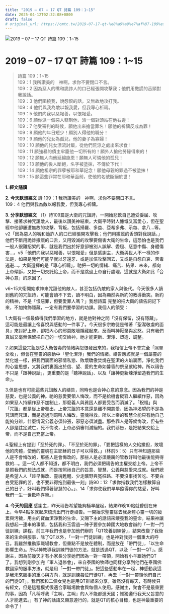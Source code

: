 ```yaml
---
title: "2019 – 07 – 17 QT 詩篇 109：1~15"
date: 2025-04-12T02:32:08+0800
draft: false
# original_url: https://cmtc.tw/2019-07-17-qt-%e8%a9%a9%e7%af%87-109%ef%bc%9a115
---
```


![2019 – 07 – 17 QT 詩篇 109：1\~15](/images/qt.jpg   "2019 – 07 – 17 QT 詩篇 109：1\~15")

# 2019 – 07 – 17 QT 詩篇 109：1\~15

> 詩篇 109：1\~15  
> 109：1 我所讚美的　神啊，求你不要閉口不言。  
> 109：2 因為惡人的嘴和詭詐人的口已經張開攻擊我；他們用撒謊的舌頭對我說話。  
> 109：3 他們圍繞我，說怨恨的話，又無故地攻打我。  
> 109：4 他們與我為敵以報我愛，但我專心祈禱。  
> 109：5 他們向我以惡報善，以恨報愛。  
> 109：6 願你派一個惡人轄制他，派一個對頭站在他右邊！  
> 109：7 他受審判的時候，願他出來擔當罪名！願他的祈禱反成為罪！  
> 109：8 願他的年日短少！願別人得他的職分！  
> 109：9 願他的兒女為孤兒，他的妻子為寡婦！  
> 109：10 願他的兒女漂流討飯，從他們荒涼之處出來求食！  
> 109：11 願強暴的債主牢籠他一切所有的！願外人搶他勞碌得來的！  
> 109：12 願無人向他延綿施恩！願無人可憐他的孤兒！  
> 109：13 願他的後人斷絕，名字被塗抹，不傳於下代！  
> 109：14 願他祖宗的罪孽被耶和華記念！願他母親的罪過不被塗抹！  
> 109：15 願這些罪常在耶和華面前，使他的名號斷絕於世！

**1. 經文誦讀**

**2.  今天默想經文**
詩 109：1 我所讚美的　神啊，求你不要閉口不言。  
109：4 他們與我為敵以報我愛，但我專心祈禱。

**3. 分享默想經文**
（1）詩109篇是大衛的咒詛詩，一開始悲歎自己遭受委屈、攻擊、接著求神咒詛敵人，最後以讚美神結束。大衛平時對人慷慨又富愛心，但在聖經中他卻屢遭無故的攻擊、背叛，包括掃羅、多益、亞希多弗、示每、拿八…等。v2「因為惡人的嘴和詭詐人的口已經張開攻擊我；他們用撒謊的舌頭對我說話。」他們不斷用詭詐撒謊的口舌，又用毀滅的攻擊要傷害大衛的生命，這恐怕也是我們一般人很難招架的事，就是我們出於好意卻被別人誤解、委屈、惡意中傷、身體傷害…。v5「他們向我以惡報善，以恨報愛」但是感謝主，大衛與世人不一樣的作法是，如果是我們可能早就以牙還牙、或是加倍攻擊回去，又或是自怨自哀、苦毒逃避…。大衛選擇的是「專心祈禱」，祂把一切的情緒、痛苦、結果、未來，都向上帝傾訴，又把一切交託給上帝，而不是跳過上帝自行處理，這就是大衛如此「合神心意」的原因了。

v6\~15大衛開始求神來咒詛他的敵人，甚至包括仇敵的家人與後代。今天很多人讀到舊約的咒詛詩，可能會讀不下去，讀不明白，因為顯然與新約的教導衝突。新約的精神，不是「恨惡罪，但要愛罪人嗎？」我想詩篇 完整的把大衛的禱告詞記下來，不加掩飾隱藏，一定有我們要學習的功課。我個人的領受：

1.大衛有一個最值得我們學習的地方，就是他對神之間「沒有保留，沒有隱藏」，這可能是最讓上帝喜悅與感動的一件事了。今天很多宗教徒是帶著「聖潔敬虔的面具」來討好上帝，卻把內心的邪惡敗壞隱藏起來，反而叫神厭棄與忿怒。只有我們真誠又毫無保留把自己的一切交給神，祂才能更新、潔淨、塑造、調整。

2.如果這些咒詛是從大衛苦毒的情緒與怨恨發出來的，我相信上帝不會完全「照單全收」，但會在聖靈的感動中「聖化潔淨」我們的情緒。禱告應該就是一個屬靈的焚化爐一樣，把我們裏面的邪情私慾、敗壞驕傲焚燒在聖潔的火焰裏面，淨化我們的心靈思想，又將我們裏面出於信、望、愛的生命如馨香的祭呈獻給神。所以禱告不只是「跟神說話」，更重要的是「聽神說話」、以及「讓神更新煉淨塑造我們的生命」。

3.但是也有可能這些咒詛敵人的禱告，同時也是合神心意的意念。因為我們的神是慈愛，也是公義的神。祂的慈愛要領人悔改，而不是給機會縱容人繼續作惡，因為如果惡人持續作惡不加制止，那麼義人與貧困人都要受苦而消滅了。「祝福」與「咒詛」都是從上帝發出，上帝咒詛的本意還是離不開慈愛，因為神渴望的不是為咒詛而咒詛，而是透過刑罰叫人悔改，靈魂得救。所以上帝的智慧全能只有祂自己能夠分辨，什麼情況公義必須伸張，邪惡必須滅盡。那些罪人是等候悔改，但有些人卻是註定滅亡，死不悔改，上帝必須審判滅絕的。我們禱告，是把結果交給上帝，而不是自己充當上帝。

4.聖經上有提到「至於死的罪」、「不至於死的罪」、「要把這樣的人交給撒但，敗壞他的肉體，使他的靈魂在主耶穌的日子可以得救。」（林前5：5）只有神知道那些人是不會悔改的，那些人是會悔改的，那些人是必須嚴厲的管教好叫他最後能夠得救的…。這一切人都不知道，都不明白，我們必須把禱告的主權交給上帝。上帝不是照我們的想法成就，而是按照祂自己的旨意、智慧、公義與慈愛來成就。我們總是希望人人「趁早悔改、靈魂甦醒、少走曠野與冤枉路、不要沒事找苦吃、不要白白受犯罪的苦，也不要非得拖到最後一刻」詩90：12「求你指教我們怎樣數算自己的日子，好叫我們得著智慧的心。」、14「求你使我們早早飽得你的慈愛，好叫我們一生一世歡呼喜樂。」

**4. 今天的回應**
感謝主，昨天禱告希望能夠極早醒起，結果昨晚10點就昏倒在床上，今早4點多就起床梳洗出門行走禱告。一開始求聖靈除去我身體心靈一切的疲累與污穢，用主的寶血潔淨我的生命，又賜下主的話語來餵養我的靈命。結果神讓我想起一連串的事情，包括我和玉雲過一陣子要參加韓國大地教會辦的「一對一門徒訓練」課程。前三年我們也是參加他們辦的「QT牧養訓練營」，結果改變了我後來的生命與服事，除了QT以外，「一對一門徒訓練」也是神對我另一個重大的呼召。我雖然推動家職場教會，但重點不是放在體制，而是放在「帶門徒」，「以生命影響生命」。所以神教導我訓練門徒的方法，就是透過QT，以及「一對一QT」。感謝主，因為前幾天才有小家長分享她們因為一對一帶領，開始有小羊跟她們QT了。我想到剛參加完「軍人退修會」，來自泰國的牧師也同樣分享到他們在泰國佛教國家的服事方法，就是用「一對一帶門徒」。把這些感動串在一起，神感動我這是我未來服事的重心與方向，就是訓練每位門徒QT，再去「一對一帶領他們自己的門徒QT」。我們家和二個女兒也是用QT群組來分享，雖然沒有每天，有時候只有經文，但是這種模式很適合家職場教會與每個人使用。感謝主，聚會不是最重要的事，因為「凡稱呼我『主啊，主啊』的人不能都進天國；惟獨遵行我天父旨意的人才能進去。」有了神的話語又願意遵行的，就是QT的核心目標，也是神最重要的命令了！
